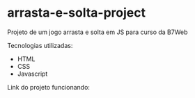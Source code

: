 # arrasta-e-solta-project
 Projeto de um jogo arrasta e solta em JS para curso da B7Web

 Tecnologias utilizadas:
 - HTML
 - CSS
 - Javascript

Link do projeto funcionando: 
